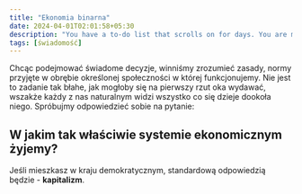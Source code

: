 ```yaml
---
title: "Ekonomia binarna"
date: 2024-04-01T02:01:58+05:30
description: "You have a to-do list that scrolls on for days. You are managing multiple projects, getting lots of email and messages on different messaging systems, managing finances and personal health habits and so much more."
tags: [świadomość]
---
```


Chcąc podejmować świadome decyzje, winniśmy zrozumieć zasady, normy przyjęte w obrębie określonej społeczności w której funkcjonujemy. Nie jest to zadanie tak błahe, jak mogłoby się na pierwszy rzut oka wydawać, wszakże każdy z nas naturalnym widzi wszystko co się dzieje dookoła niego.
Spróbujmy odpowiedzieć sobie na pytanie:

## W jakim tak właściwie systemie ekonomicznym żyjemy?

Jeśli mieszkasz w kraju demokratycznym, standardową odpowiedzią będzie - **kapitalizm**.

<!-- {{< figure src="https://ca-times.brightspotcdn.com/dims4/default/137e137/2147483647/strip/false/crop/2528x1551+0+0/resize/1486x912!/quality/75/?url=https%3A%2F%2Fcalifornia-times-brightspot.s3.amazonaws.com%2Fzbk%2Fdamlat_images%2FLA%2FLA_HANDOUTS%2F1998_06%2FMN%20980616%20COPS.jpg" title="Dave Herring" >}} -->
<!-- {{< tweet user="badcharts1" id="1776713366255366458" >}} -->
<!-- {{< callout emoji="⚡️" text="W jakim tak właściwie systemie ekonomicznym żyjemy?" >}} -->
